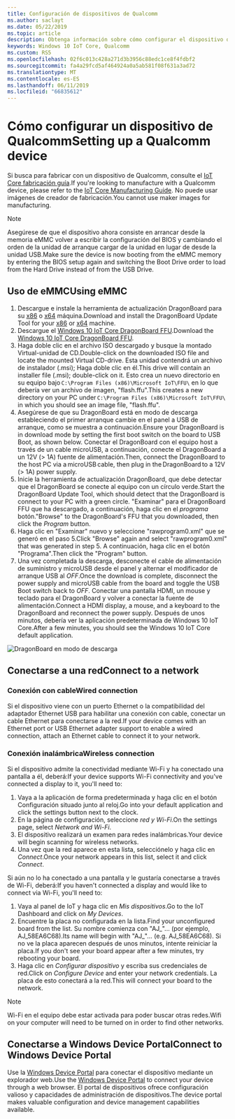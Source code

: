```yaml
---
title: Configuración de dispositivos de Qualcomm
ms.author: saclayt
ms.date: 05/22/2019
ms.topic: article
description: Obtenga información sobre cómo configurar el dispositivo de Qualcomm con Windows 10 IoT Core.
keywords: Windows 10 IoT Core, Qualcomm
ms.custom: RS5
ms.openlocfilehash: 02f6c013c428a271d3b3956c88edc1ce8f4fdbf2
ms.sourcegitcommit: fa4a29fcd5af464924a0a5ab581f08f631a3ad72
ms.translationtype: MT
ms.contentlocale: es-ES
ms.lasthandoff: 06/11/2019
ms.locfileid: "66835612"
---
```

# <a name="setting-up-a-qualcomm-device"></a><span data-ttu-id="684f1-104">Cómo configurar un dispositivo de Qualcomm</span><span class="sxs-lookup"><span data-stu-id="684f1-104">Setting up a Qualcomm device</span></span>

<span data-ttu-id="684f1-105">Si busca para fabricar con un dispositivo de Qualcomm, consulte el [IoT Core fabricación guía](https://docs.microsoft.com/en-us/windows-hardware/manufacture/iot/iot-core-manufacturing-guide).</span><span class="sxs-lookup"><span data-stu-id="684f1-105">If you're looking to manufacture with a Qualcomm device, please refer to the [IoT Core Manufacturing Guide](https://docs.microsoft.com/en-us/windows-hardware/manufacture/iot/iot-core-manufacturing-guide).</span></span> <span data-ttu-id="684f1-106">No puede usar imágenes de creador de fabricación.</span><span class="sxs-lookup"><span data-stu-id="684f1-106">You cannot use maker images for manufacturing.</span></span>

> [!NOTE]
> <span data-ttu-id="684f1-107">Asegúrese de que el dispositivo ahora consiste en arrancar desde la memoria eMMC volver a escribir la configuración del BIOS y cambiando el orden de la unidad de arranque cargar de la unidad en lugar de desde la unidad USB.</span><span class="sxs-lookup"><span data-stu-id="684f1-107">Make sure the device is now booting from the eMMC memory by entering the BIOS setup again and switching the Boot Drive order to load from the Hard Drive instead of from the USB Drive.</span></span>

## <a name="using-emmc"></a><span data-ttu-id="684f1-108">Uso de eMMC</span><span class="sxs-lookup"><span data-stu-id="684f1-108">Using eMMC</span></span>

1. <span data-ttu-id="684f1-109">Descargue e instale la herramienta de actualización DragonBoard para su [x86](https://developer.qualcomm.com/download/db410c/windows-10-iot-update-tool-dragonboard-410c-x86.zip) o [x64](https://developer.qualcomm.com/download/db410c/windows-10-iot-update-tool-dragonboard-410c-x64.zip) máquina.</span><span class="sxs-lookup"><span data-stu-id="684f1-109">Download and install the DragonBoard Update Tool for your [x86](https://developer.qualcomm.com/download/db410c/windows-10-iot-update-tool-dragonboard-410c-x86.zip) or [x64](https://developer.qualcomm.com/download/db410c/windows-10-iot-update-tool-dragonboard-410c-x64.zip) machine.</span></span>
2. <span data-ttu-id="684f1-110">Descargue el [Windows 10 IoT Core DragonBoard FFU](https://docs.microsoft.com/en-us/windows/iot-core/downloads).</span><span class="sxs-lookup"><span data-stu-id="684f1-110">Download the [Windows 10 IoT Core DragonBoard FFU](https://docs.microsoft.com/en-us/windows/iot-core/downloads).</span></span>
3. <span data-ttu-id="684f1-111">Haga doble clic en el archivo ISO descargado y busque la montado Virtual-unidad de CD.</span><span class="sxs-lookup"><span data-stu-id="684f1-111">Double-click on the downloaded ISO file and locate the mounted Virtual CD-drive.</span></span> <span data-ttu-id="684f1-112">Esta unidad contendrá un archivo de instalador (.msi); Haga doble clic en él.</span><span class="sxs-lookup"><span data-stu-id="684f1-112">This drive will contain an installer file (.msi); double-click on it.</span></span> <span data-ttu-id="684f1-113">Esto crea un nuevo directorio en su equipo bajo `C:\Program Files (x86)\Microsoft IoT\FFU\` en lo que debería ver un archivo de imagen, "flash.ffu".</span><span class="sxs-lookup"><span data-stu-id="684f1-113">This creates a new directory on your PC under `C:\Program Files (x86)\Microsoft IoT\FFU\` in which you should see an image file, "flash.ffu".</span></span>
4. <span data-ttu-id="684f1-114">Asegúrese de que su DragonBoard está en modo de descarga estableciendo el primer arranque cambie en el panel a USB de arranque, como se muestra a continuación.</span><span class="sxs-lookup"><span data-stu-id="684f1-114">Ensure your DragonBoard is in download mode by setting the first boot switch on the board to USB Boot, as shown below.</span></span> <span data-ttu-id="684f1-115">Conectar el DragonBoard con el equipo host a través de un cable microUSB, a continuación, conecte el DragonBoard a un 12V (> 1A) fuente de alimentación.</span><span class="sxs-lookup"><span data-stu-id="684f1-115">Then, connect the DragonBoard to the host PC via a microUSB cable, then plug in the DragonBoard to a 12V (> 1A) power supply.</span></span>
5. <span data-ttu-id="684f1-116">Inicie la herramienta de actualización DragonBoard, que debe detectar que el DragonBoard se conecte al equipo con un círculo verde.</span><span class="sxs-lookup"><span data-stu-id="684f1-116">Start the DragonBoard Update Tool, which should detect that the DragonBoard is connect to your PC with a green circle.</span></span> <span data-ttu-id="684f1-117">"Examinar" para el DragonBoard FFU que ha descargado, a continuación, haga clic en el _programa_ botón.</span><span class="sxs-lookup"><span data-stu-id="684f1-117">"Browse" to the DragonBoard's FFU that you downloaded, then click the _Program_ button.</span></span>
6. <span data-ttu-id="684f1-118">Haga clic en "Examinar" nuevo y seleccione "rawprogram0.xml" que se generó en el paso 5.</span><span class="sxs-lookup"><span data-stu-id="684f1-118">Click "Browse" again and select "rawprogram0.xml" that was generated in step 5.</span></span> <span data-ttu-id="684f1-119">A continuación, haga clic en el botón "Programa".</span><span class="sxs-lookup"><span data-stu-id="684f1-119">Then click the "Program" button.</span></span>
7. <span data-ttu-id="684f1-120">Una vez completada la descarga, desconecte el cable de alimentación de suministro y microUSB desde el panel y alternar el modificador de arranque USB al _OFF_.</span><span class="sxs-lookup"><span data-stu-id="684f1-120">Once the download is complete, disconnect the power supply and microUSB cable from the board and toggle the USB Boot switch back to _OFF_.</span></span> <span data-ttu-id="684f1-121">Conectar una pantalla HDMI, un mouse y teclado para el DragonBoard y volver a conectar la fuente de alimentación.</span><span class="sxs-lookup"><span data-stu-id="684f1-121">Connect a HDMI display, a mouse, and a keyboard to the DragonBoard and reconnect the power supply.</span></span> <span data-ttu-id="684f1-122">Después de unos minutos, debería ver la aplicación predeterminada de Windows 10 IoT Core.</span><span class="sxs-lookup"><span data-stu-id="684f1-122">After a few minutes, you should see the Windows 10 IoT Core default application.</span></span> 

![DragonBoard en modo de descarga](../media/DeviceSetup/db1.png)

## <a name="connect-to-a-network"></a><span data-ttu-id="684f1-124">Conectarse a una red</span><span class="sxs-lookup"><span data-stu-id="684f1-124">Connect to a network</span></span>

### <a name="wired-connection"></a><span data-ttu-id="684f1-125">Conexión con cable</span><span class="sxs-lookup"><span data-stu-id="684f1-125">Wired connection</span></span>
<span data-ttu-id="684f1-126">Si el dispositivo viene con un puerto Ethernet o la compatibilidad del adaptador Ethernet USB para habilitar una conexión con cable, conectar un cable Ethernet para conectarse a la red.</span><span class="sxs-lookup"><span data-stu-id="684f1-126">If your device comes with an Ethernet port or USB Ethernet adapter support to enable a wired connection, attach an Ethernet cable to connect it to your network.</span></span>

### <a name="wireless-connection"></a><span data-ttu-id="684f1-127">Conexión inalámbrica</span><span class="sxs-lookup"><span data-stu-id="684f1-127">Wireless connection</span></span>
<span data-ttu-id="684f1-128">Si el dispositivo admite la conectividad mediante Wi-Fi y ha conectado una pantalla a él, deberá:</span><span class="sxs-lookup"><span data-stu-id="684f1-128">If your device supports Wi-Fi connectivity and you've connected a display to it, you'll need to:</span></span>

1. <span data-ttu-id="684f1-129">Vaya a la aplicación de forma predeterminada y haga clic en el botón Configuración situado junto al reloj.</span><span class="sxs-lookup"><span data-stu-id="684f1-129">Go into your default application and click the settings button next to the clock.</span></span>
2. <span data-ttu-id="684f1-130">En la página de configuración, seleccione _red y Wi-Fi_.</span><span class="sxs-lookup"><span data-stu-id="684f1-130">On the settings page, select _Network and Wi-Fi_.</span></span>
3. <span data-ttu-id="684f1-131">El dispositivo realizará un examen para redes inalámbricas.</span><span class="sxs-lookup"><span data-stu-id="684f1-131">Your device will begin scanning for wireless networks.</span></span>
4. <span data-ttu-id="684f1-132">Una vez que la red aparece en esta lista, selecciónelo y haga clic en _Connect_.</span><span class="sxs-lookup"><span data-stu-id="684f1-132">Once your network appears in this list, select it and click _Connect_.</span></span>

<span data-ttu-id="684f1-133">Si aún no lo ha conectado a una pantalla y le gustaría conectarse a través de Wi-Fi, deberá:</span><span class="sxs-lookup"><span data-stu-id="684f1-133">If you haven't connected a display and would like to connect via Wi-Fi, you'll need to:</span></span>

1. <span data-ttu-id="684f1-134">Vaya al panel de IoT y haga clic en _Mis dispositivos_.</span><span class="sxs-lookup"><span data-stu-id="684f1-134">Go to the IoT Dashboard and click on _My Devices_.</span></span>
2. <span data-ttu-id="684f1-135">Encuentre la placa no configurada en la lista.</span><span class="sxs-lookup"><span data-stu-id="684f1-135">Find your unconfigured board from the list.</span></span> <span data-ttu-id="684f1-136">Su nombre comienza con "AJ_"... (por ejemplo, AJ_58EA6C68).</span><span class="sxs-lookup"><span data-stu-id="684f1-136">Its name will begin with "AJ_"... (e.g. AJ_58EA6C68).</span></span> <span data-ttu-id="684f1-137">Si no ve la placa aparecen después de unos minutos, intente reiniciar la placa.</span><span class="sxs-lookup"><span data-stu-id="684f1-137">If you don't see your board appear after a few minutes, try rebooting your board.</span></span>
3. <span data-ttu-id="684f1-138">Haga clic en _Configurar dispositivo_ y escriba sus credenciales de red.</span><span class="sxs-lookup"><span data-stu-id="684f1-138">Click on _Configure Device_ and enter your network credentials.</span></span> <span data-ttu-id="684f1-139">La placa de esto conectará a la red.</span><span class="sxs-lookup"><span data-stu-id="684f1-139">This will connect your board to the network.</span></span>

> [!NOTE]
> <span data-ttu-id="684f1-140">Wi-Fi en el equipo debe estar activada para poder buscar otras redes.</span><span class="sxs-lookup"><span data-stu-id="684f1-140">Wifi on your computer will need to be turned on in order to find other networks.</span></span>

## <a name="connect-to-windows-device-portal"></a><span data-ttu-id="684f1-141">Conectarse a Windows Device Portal</span><span class="sxs-lookup"><span data-stu-id="684f1-141">Connect to Windows Device Portal</span></span>

<span data-ttu-id="684f1-142">Use la [Windows Device Portal](../manage-your-device/DevicePortal.md) para conectar el dispositivo mediante un explorador web.</span><span class="sxs-lookup"><span data-stu-id="684f1-142">Use the [Windows Device Portal](../manage-your-device/DevicePortal.md) to connect your device through a web browser.</span></span> <span data-ttu-id="684f1-143">El portal de dispositivos ofrece configuración valioso y capacidades de administración de dispositivos.</span><span class="sxs-lookup"><span data-stu-id="684f1-143">The device portal makes valuable configuration and device management capabilities available.</span></span> 



